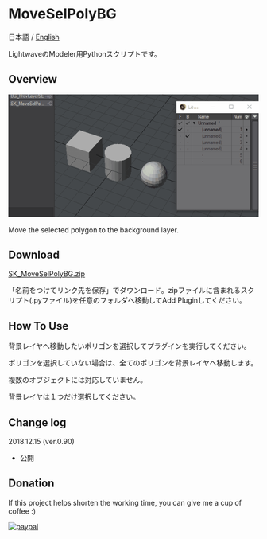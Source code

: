 # MoveSelPolyBG

 日本語 / [English](README.md)

LightwaveのModeler用Pythonスクリプトです。

## Overview

![SK_MoveSelPolyBG](SK_MoveSelPolyBG.gif)

Move the selected polygon to the background layer.

## Download

[SK_MoveSelPolyBG.zip](SK_MoveSelPolyBG.zip)

「名前をつけてリンク先を保存」でダウンロード。zipファイルに含まれるスクリプト(.pyファイル)を任意のフォルダへ移動してAdd Pluginしてください。

## How To Use

背景レイヤへ移動したいポリゴンを選択してプラグインを実行してください。

ポリゴンを選択していない場合は、全てのポリゴンを背景レイヤへ移動します。

複数のオブジェクトには対応していません。

背景レイヤは１つだけ選択してください。

## Change log

2018.12.15 (ver.0.90)

- 公開

## Donation
If this project helps shorten the working time, you can give me a cup of coffee :)

[![paypal](https://www.paypalobjects.com/en_US/i/btn/btn_donateCC_LG.gif)](https://www.paypal.com/cgi-bin/webscr?cmd=_s-xclick&hosted_button_id=ASSXUYRELGTZ2)
